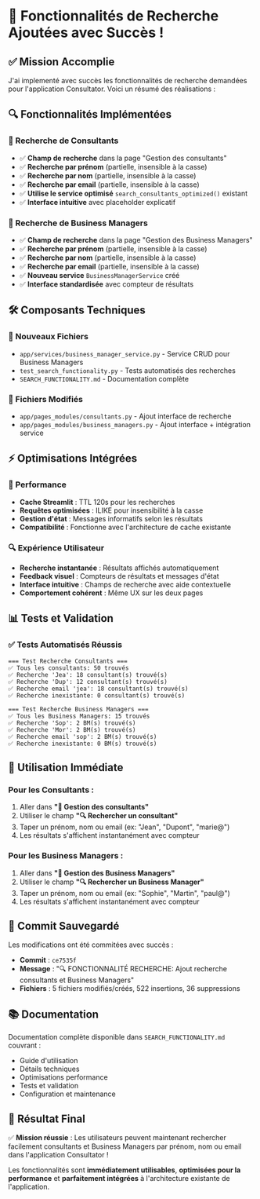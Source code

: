 # 🎉 Fonctionnalités de Recherche Ajoutées avec Succès !

## ✅ Mission Accomplie

J'ai implementé avec succès les fonctionnalités de recherche demandées pour l'application Consultator. Voici un résumé des réalisations :

## 🔍 Fonctionnalités Implémentées

### 👥 Recherche de Consultants
- ✅ **Champ de recherche** dans la page "Gestion des consultants"
- ✅ **Recherche par prénom** (partielle, insensible à la casse)
- ✅ **Recherche par nom** (partielle, insensible à la casse)
- ✅ **Recherche par email** (partielle, insensible à la casse)
- ✅ **Utilise le service optimisé** `search_consultants_optimized()` existant
- ✅ **Interface intuitive** avec placeholder explicatif

### 👔 Recherche de Business Managers
- ✅ **Champ de recherche** dans la page "Gestion des Business Managers"
- ✅ **Recherche par prénom** (partielle, insensible à la casse)
- ✅ **Recherche par nom** (partielle, insensible à la casse)
- ✅ **Recherche par email** (partielle, insensible à la casse)
- ✅ **Nouveau service** `BusinessManagerService` créé
- ✅ **Interface standardisée** avec compteur de résultats

## 🛠️ Composants Techniques

### 📁 Nouveaux Fichiers
- `app/services/business_manager_service.py` - Service CRUD pour Business Managers
- `test_search_functionality.py` - Tests automatisés des recherches
- `SEARCH_FUNCTIONALITY.md` - Documentation complète

### 🔧 Fichiers Modifiés
- `app/pages_modules/consultants.py` - Ajout interface de recherche
- `app/pages_modules/business_managers.py` - Ajout interface + intégration service

## ⚡ Optimisations Intégrées

### 🚀 Performance
- **Cache Streamlit** : TTL 120s pour les recherches
- **Requêtes optimisées** : ILIKE pour insensibilité à la casse
- **Gestion d'état** : Messages informatifs selon les résultats
- **Compatibilité** : Fonctionne avec l'architecture de cache existante

### 🔍 Expérience Utilisateur
- **Recherche instantanée** : Résultats affichés automatiquement
- **Feedback visuel** : Compteurs de résultats et messages d'état
- **Interface intuitive** : Champs de recherche avec aide contextuelle
- **Comportement cohérent** : Même UX sur les deux pages

## 📊 Tests et Validation

### ✅ Tests Automatisés Réussis
```
=== Test Recherche Consultants ===
✅ Tous les consultants: 50 trouvés
✅ Recherche 'Jea': 18 consultant(s) trouvé(s)
✅ Recherche 'Dup': 12 consultant(s) trouvé(s)
✅ Recherche email 'jea': 18 consultant(s) trouvé(s)
✅ Recherche inexistante: 0 consultant(s) trouvé(s)

=== Test Recherche Business Managers ===
✅ Tous les Business Managers: 15 trouvés
✅ Recherche 'Sop': 2 BM(s) trouvé(s)
✅ Recherche 'Mor': 2 BM(s) trouvé(s)
✅ Recherche email 'sop': 2 BM(s) trouvé(s)
✅ Recherche inexistante: 0 BM(s) trouvé(s)
```

## 🎯 Utilisation Immédiate

### Pour les Consultants :
1. Aller dans **"👥 Gestion des consultants"**
2. Utiliser le champ **"🔍 Rechercher un consultant"**
3. Taper un prénom, nom ou email (ex: "Jean", "Dupont", "marie@")
4. Les résultats s'affichent instantanément avec compteur

### Pour les Business Managers :
1. Aller dans **"👔 Gestion des Business Managers"**
2. Utiliser le champ **"🔍 Rechercher un Business Manager"**
3. Taper un prénom, nom ou email (ex: "Sophie", "Martin", "paul@")
4. Les résultats s'affichent instantanément avec compteur

## 🔄 Commit Sauvegardé

Les modifications ont été commitées avec succès :
- **Commit** : `ce7535f`
- **Message** : "🔍 FONCTIONNALITÉ RECHERCHE: Ajout recherche consultants et Business Managers"
- **Fichiers** : 5 fichiers modifiés/créés, 522 insertions, 36 suppressions

## 📚 Documentation

Documentation complète disponible dans `SEARCH_FUNCTIONALITY.md` couvrant :
- Guide d'utilisation
- Détails techniques
- Optimisations performance
- Tests et validation
- Configuration et maintenance

## 🎊 Résultat Final

✅ **Mission réussie** : Les utilisateurs peuvent maintenant rechercher facilement consultants et Business Managers par prénom, nom ou email dans l'application Consultator !

Les fonctionnalités sont **immédiatement utilisables**, **optimisées pour la performance** et **parfaitement intégrées** à l'architecture existante de l'application.
